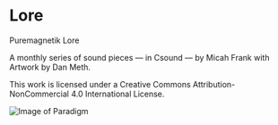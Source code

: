 # Lore
Puremagnetik Lore

A monthly series of sound pieces — in Csound — by Micah Frank with Artwork by Dan Meth.

This work is licensed under a Creative Commons Attribution-NonCommercial 4.0 International License.

![Image of Paradigm](https://github.com/micah-frank-studio/Lore/blob/main/Paradigm_2000_1500x.jpeg)
